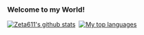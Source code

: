 ### Welcome to my World!

[![Zeta611's github
stats](https://github-readme-stats.vercel.app/api?username=CreamWorld&show_icons=true&include_all_commits=true&count_private=true&theme=tokyonight)](https://github.com/CreamWorld/CreamWorld)
﻿
[![My top languages](https://github-readme-stats.vercel.app/api/top-langs/?username=CreamWorld&langs_count=10&layout=compact&theme=dark)](https://github.com/CreamWorld/CreamWorld)
